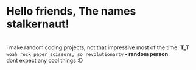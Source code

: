 <h1>Hello friends, The names stalkernaut!</h1><br>
i make random coding projects, not that impressive most of the time. <b>T_T</b><br>
<code>woah rock paper scissors, so revolutionarty</code><b> - random person</b><br>
dont expect any cool things :D

